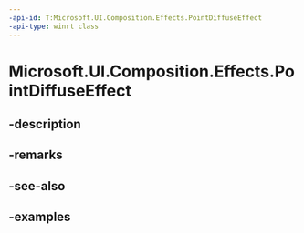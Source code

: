 ```yaml
---
-api-id: T:Microsoft.UI.Composition.Effects.PointDiffuseEffect
-api-type: winrt class
---
```


# Microsoft.UI.Composition.Effects.PointDiffuseEffect

<!--
public sealed class PointDiffuseEffect : Windows.Graphics.Effects.IGraphicsEffect
-->


## -description

## -remarks

## -see-also

## -examples


